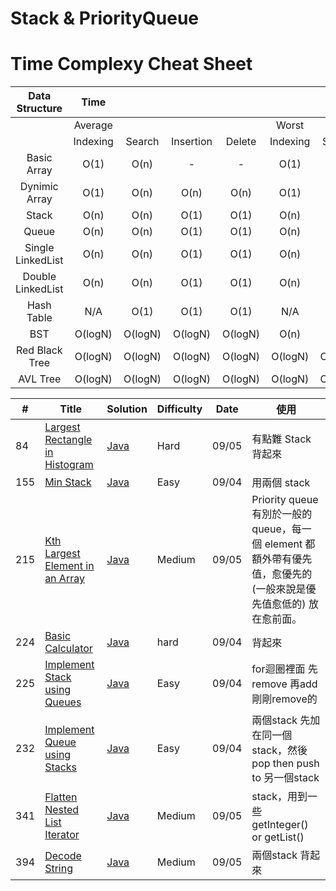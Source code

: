 # Stack & PriorityQueue

# Time Complexy Cheat Sheet

|Data Structure | Time  |        |           |        |       |        |           |        |           Space  |
|:-------------:|:-----:|:------:|:---------:|:------:|:-----:|:------:|:---------:|:------:|:----------------:|
|               |Average|        |           |        | Worst |        |           |        | Worst            |
|               |Indexing | Search | Insertion | Delete |Indexing | Search | Insertion | Delete |                  |
| Basic Array   | O(1)  | O(n)   |     -      | -  | O(1)  | O(n)   | -      | -          | O(n)             |
| Dynimic Array | O(1)  | O(n)   | O(n)      | O(n)   | O(1)  | O(n)   | O(n)      | O(n)   | O(n)             |
| Stack         | O(n)  | O(n)   | O(1)      | O(1)   | O(n)  | O(n)   | O(1)      | O(1)   | O(n)             |
| Queue         | O(n)  | O(n)   | O(1)      | O(1)   | O(n)  | O(n)   | O(1)      | O(1)   | O(n)             |
|Single LinkedList| O(n)  | O(n)   | O(1)      | O(1)   | O(n)  | O(n)   | O(1)      | O(1)   | O(n)             |
|Double LinkedList| O(n)  | O(n)   | O(1)      | O(1)   | O(n)  | O(n)   | O(1)      | O(1)   | O(n)             |
| Hash Table    | N/A  | O(1)   | O(1)      | O(1)   | N/A  | O(n)   | O(n)      | O(n)   | O(n)             |
| BST           | O(logN)  | O(logN)    | O(logN)  | O(logN) | O(n)  | O(n)   | O(n)      | O(n)   | O(n)    |
| Red Black Tree| O(logN)  | O(logN) | O(logN) | O(logN)  | O(logN)  | O(logN) | O(logN) | O(logN)   | O(n)      |
| AVL Tree      | O(logN)  | O(logN) | O(logN) | O(logN)  | O(logN)  | O(logN) | O(logN) | O(logN)   | O(n)      |


| # | Title | Solution | Difficulty | Date | 使用 |
|---| ----- | -------- | ---------- |------|------|
|84|[Largest Rectangle in Histogram](https://leetcode.com/problems/largest-rectangle-in-histogram/) | [Java]()|Hard|09/05|有點難 Stack背起來 |
|155|[Min Stack](https://leetcode.com/problems/min-stack/) | [Java]()|Easy|09/04|用兩個 stack|
|215|[Kth Largest Element in an Array](https://leetcode.com/problems/kth-largest-element-in-an-array/) | [Java]()|Medium|09/05|Priority queue 有別於一般的 queue，每一個 element 都額外帶有優先值，愈優先的 (一般來說是優先值愈低的) 放在愈前面。|
|224|[Basic Calculator](https://leetcode.com/problems/basic-calculator/) | [Java]()|hard|09/04|背起來|
|225|[Implement Stack using Queues](https://leetcode.com/problems/implement-stack-using-queues/) | [Java]()|Easy|09/04|for迴圈裡面 先remove 再add 剛剛remove的|
|232|[Implement Queue using Stacks](https://leetcode.com/problems/implement-queue-using-stacks/) | [Java]()|Easy|09/04|兩個stack 先加在同一個stack，然後 pop then push to 另一個stack |
|341|[Flatten Nested List Iterator](https://leetcode.com/problems/flatten-nested-list-iterator/) | [Java]()|Medium|09/05|stack，用到一些 getInteger() or getList()|
|394|[Decode String](https://leetcode.com/problems/decode-string/) | [Java]()|Medium|09/05|兩個stack 背起來 |
